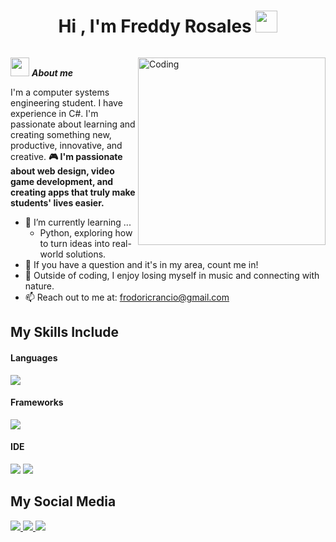 <h1 align="center">Hi , I'm Freddy Rosales <img src="https://media.giphy.com/media/hvRJCLFzcasrR4ia7z/giphy.gif" width="35"></h1>
<p align="left"> <a href="https://twitter.com/" target="blank"><img src="https://img.shields.io/twitter/follow/?logo=twitter&style=for-the-badge" alt="" /></a> </p>


<img align="right" alt="Coding" width="300" src="https://i.pinimg.com/originals/81/17/8b/81178b47a8598f0c81c4799f2cdd4057.gif">

<img src="https://emoji.gg/assets/emoji/7333-parrotdance.gif" width="30px">&nbsp;***About me***

I'm a computer systems engineering student. I have experience in C#. I'm passionate about learning and creating something new, productive, innovative, and creative.
**🎮 I'm passionate about web design, video game development, and creating apps that truly make students' lives easier.**
- 🌱 I’m currently learning ...
  - Python, exploring how to turn ideas into real-world solutions.
- 💬 If you have a question and it's in my area, count me in!
- 🌿 Outside of coding, I enjoy losing myself in music and connecting with nature.
- 📫 Reach out to me at: <a href="frodoricrancio@gmail.com">frodoricrancio@gmail.com</a>

## My Skills Include

<h4> Languages </h4>
<span> 
  <img src="https://img.shields.io/badge/c%23-%23239120.svg?style=for-the-badge&logo=csharp&logoColor=white">
</span>

<h4> Frameworks </h4>
<span>
  <img src="https://img.shields.io/badge/.NET-5C2D91?style=for-the-badge&logo=.net&logoColor=white">
</span>

<h4> IDE </h4>
<span>
<img src="https://img.shields.io/badge/Visual_Studio_Code-0078D4?style=for-the-badge&logo=visual%20studio%20code&logoColor=white">
<img src="https://img.shields.io/badge/Visual%20Studio-5C2D91.svg?style=for-the-badge&logo=visual-studio&logoColor=white">

</span>

## My Social Media
<a href= "https://www.facebook.com/freddy.rosales.mogollon?locale=es_LA">
  <img src="https://img.shields.io/badge/Facebook-%231877F2.svg?style=for-the-badge&logo=Facebook&logoColor=white">

<a href= "https://www.instagram.com/mapachito.exe/">
  <img src="https://img.shields.io/badge/Instagram-%23E4405F.svg?style=for-the-badge&logo=Instagram&logoColor=white">  
  
<a href= "https://open.spotify.com/user/31ccp3ppukjklfc4gqa7ybljhuju?si=a3412196928a4c3d">
  <img src="https://img.shields.io/badge/Spotify-1ED760?style=for-the-badge&logo=spotify&logoColor=white"> 


